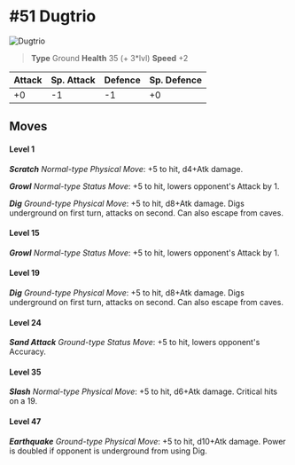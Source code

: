 # #51 Dugtrio


![Dugtrio](https://img.pokemondb.net/sprites/home/normal/1x/dugtrio.png)

> **Type** Ground
> **Health** 35 (+ 3\*lvl)
> **Speed** +2

| Attack | Sp. Attack | Defence | Sp. Defence |
| ------ | ---------- | ------- | ----------- |
| +0 | -1 | -1 | +0 |

## Moves
#### Level 1

***Scratch** Normal-type Physical Move*: +5 to hit, d4+Atk damage. 

***Growl** Normal-type Status Move*: +5 to hit, lowers opponent's Attack by 1.

***Dig** Ground-type Physical Move*: +5 to hit, d8+Atk damage. Digs underground on first turn, attacks on second. Can also escape from caves.
#### Level 15

***Growl** Normal-type Status Move*: +5 to hit, lowers opponent's Attack by 1.
#### Level 19

***Dig** Ground-type Physical Move*: +5 to hit, d8+Atk damage. Digs underground on first turn, attacks on second. Can also escape from caves.
#### Level 24

***Sand Attack** Ground-type Status Move*: +5 to hit, lowers opponent's Accuracy.
#### Level 35

***Slash** Normal-type Physical Move*: +5 to hit, d6+Atk damage. Critical hits on a 19.
#### Level 47

***Earthquake** Ground-type Physical Move*: +5 to hit, d10+Atk damage. Power is doubled if opponent is underground from using Dig.

